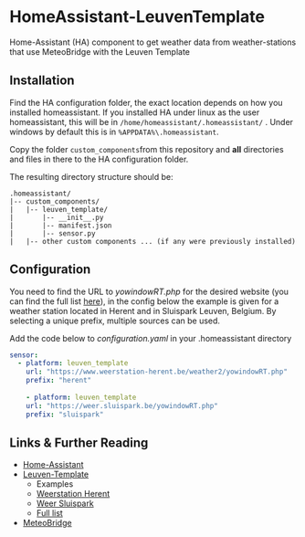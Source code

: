# HomeAssistant-LeuvenTemplate
Home-Assistant (HA) component to get weather data from weather-stations that use MeteoBridge with the Leuven Template 

## Installation

Find the HA configuration folder, the exact location depends on how you installed homeassistant. If you installed HA under linux as the user homeassistant, this will be in `/home/homeassistant/.homeassistant/` . Under windows by default this is in `%APPDATA%\.homeassistant`.

Copy the folder `custom_components`from this repository and **all** directories and files in there to the HA configuration folder.

The resulting directory structure should be:

```
.homeassistant/
|-- custom_components/
|   |-- leuven_template/
|       |-- __init__.py
|       |-- manifest.json
|       |-- sensor.py
|   |-- other custom components ... (if any were previously installed)
```

## Configuration

You need to find the URL to *yowindowRT.php* for the desired website (you can find the full list [here](https://support.leuven-template.eu/userlist.php?lang=en&users)), in the config below the example is given for 
a weather station located in Herent and in Sluispark Leuven, Belgium. By selecting a unique prefix, multiple sources
can be used. 

Add the code below to *configuration.yaml* in your .homeassistant directory
```yaml
sensor:
  - platform: leuven_template
    url: "https://www.weerstation-herent.be/weather2/yowindowRT.php"
    prefix: "herent"
    
    - platform: leuven_template
    url: "https://weer.sluispark.be/yowindowRT.php"
    prefix: "sluispark"
```


## Links & Further Reading

  * [Home-Assistant](https://www.home-assistant.io/)
  * [Leuven-Template](https://www.wxforum.net/index.php?topic=36504.0)
    * Examples
    * [Weerstation Herent](https://www.weerstation-herent.be/weather2/index.php)
    * [Weer Sluispark](https://weer.sluispark.be/)
    * [Full list](https://support.leuven-template.eu/userlist.php?lang=en&users)
  * [MeteoBridge](https://www.meteobridge.com/wiki/index.php/Home)
